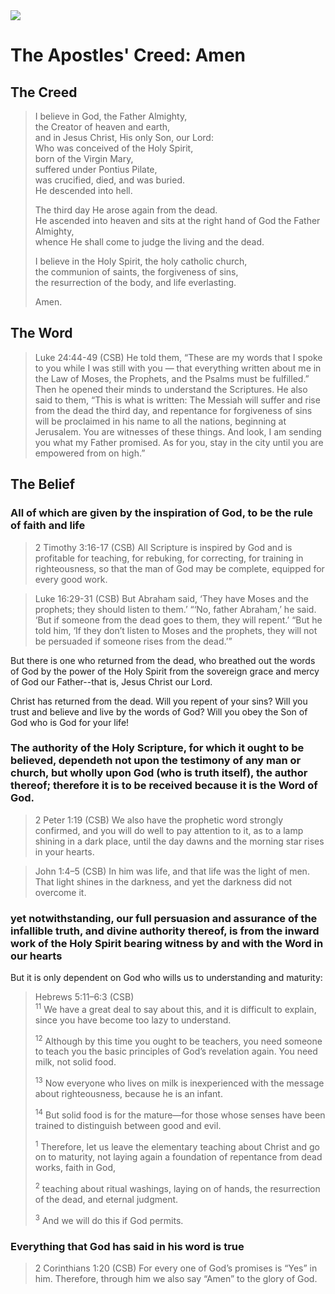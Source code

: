 <img class="intro-right" src="/images/art-apostles-creed.png">

# The Apostles' Creed: Amen

## The Creed

>I believe in God, the Father Almighty,  
>the Creator of heaven and earth,  
>and in Jesus Christ, His only Son, our Lord:  
>Who was conceived of the Holy Spirit,  
>born of the Virgin Mary,  
>suffered under Pontius Pilate,  
>was crucified, died, and was buried.  
>He descended into hell.  
>  
>The third day He arose again from the dead.  
>He ascended into heaven and sits at the right hand of God the Father Almighty,  
>whence He shall come to judge the living and the dead.  
>  
>I believe in the Holy Spirit, the holy catholic church,  
>the communion of saints, the forgiveness of sins,  
>the resurrection of the body, and life everlasting.  
>  
><bgy>Amen</bgy>.

## The Word

>Luke 24:44-49 (CSB) He told them, “These are my words that I spoke to you while I was still with you — that everything written about me in the Law of Moses, the Prophets, and the Psalms must be fulfilled.” Then he opened their minds to understand the Scriptures. He also said to them, “This is what is written: The Messiah will suffer and rise from the dead the third day, and repentance for forgiveness of sins will be proclaimed in his name to all the nations, beginning at Jerusalem. You are witnesses of these things. And look, I am sending you what my Father promised. As for you, stay in the city until you are empowered from on high.”

## The Belief

### All of which are given by the inspiration of God, to be the rule of faith and life

>2 Timothy 3:16-17 (CSB) All Scripture is inspired by God and is profitable for teaching, for rebuking, for correcting, for training in righteousness, so that the man of God may be complete, equipped for every good work.

>Luke 16:29-31 (CSB) But Abraham said, ‘They have Moses and the prophets; they should listen to them.’ “‘No, father Abraham,’ he said. ‘But if someone from the dead goes to them, they will repent.’ “But he told him, ‘If they don’t listen to Moses and the prophets, they will not be persuaded if someone rises from the dead.’”

But there is one who returned from the dead, who breathed out the words of God by the power of the Holy Spirit from the sovereign grace and mercy of God our Father--that is, Jesus Christ our Lord.

Christ has returned from the dead. Will you repent of your sins? Will you trust and believe and live by the words of God? Will you obey the Son of God who is God for your life!

### The authority of the Holy Scripture, for which it ought to be believed, dependeth not upon the testimony of any man or church, but wholly upon God (who is truth itself), the author thereof; therefore it is to be received because it is the Word of God.

>2 Peter 1:19 (CSB) We also have the prophetic word strongly confirmed, and you will do well to pay attention to it, as to a lamp shining in a dark place, until the day dawns and the morning star rises in your hearts.

>John 1:4–5 (CSB) In him was life, and that life was the light of men. That light shines in the darkness, and yet the darkness did not overcome it.

### yet notwithstanding, our full persuasion and assurance of the infallible truth, and divine authority thereof, is from the inward work of the Holy Spirit bearing witness by and with the Word in our hearts

But it is only dependent on God who wills us to understanding and maturity:

>Hebrews 5:11–6:3 (CSB)  
><sup>11</sup> We have a great deal to say about this, and it is difficult to explain, since you have become too lazy to understand. 
>
><sup>12</sup> Although by this time you ought to be teachers, you need someone to teach you the basic principles of God’s revelation again. You need milk, not solid food. 
>
><sup>13</sup> Now everyone who lives on milk is inexperienced with the message about righteousness, because he is an infant. 
>
><sup>14</sup> But solid food is for the mature—for those whose senses have been trained to distinguish between good and evil. 
>
><sup>1</sup> Therefore, let us leave the elementary teaching about Christ and go on to maturity, not laying again a foundation of repentance from dead works, faith in God, 
>
><sup>2</sup> teaching about ritual washings, laying on of hands, the resurrection of the dead, and eternal judgment. 
>
><sup>3</sup> And we will do this if God permits.

### Everything that God has said in his word is true

>2 Corinthians 1:20 (CSB) For every one of God’s promises is “Yes” in him. Therefore, through him we also say “Amen” to the glory of God.
